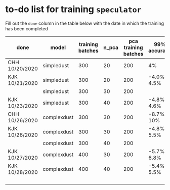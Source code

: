 # to-do list for training `speculator`

Fill out the `done` column in the table below with the date in which the training has been completed

| done | model       | training batches | n_pca | pca training batches | 99% accuracy |
| ---- | ----------- | ------- | ----- | ------------------------ | ------------ |
| CHH 10/20/2020     | simpledust  | 300     | 20    | 200                      |   4%           |
| KJK 10/21/2020     | simpledust  | 300     | 20    | 200                      |   -4.0%, 4.5%           |
|      | simpledust  | 300     | 30    | 200                      |              |
| KJK 10/23/2020     | simpledust  | 300     | 40    | 200                      |   -4.8%, 4.6%           |
| CHH 10/26/2020     | complexdust | 300     | 30    | 200                      |   -8.7%, 10%            |
| KJK 10/26/2020     | complexdust | 300     | 30    | 200                      |   -4.8%, 5.5%            |
|      | complexdust | 300     | 40    | 200                      |              |
| KJK 10/27/2020     | complexdust | 400     | 30    | 200                      |   -5.7%, 6.8%             |
| KJK 10/28/2020     | complexdust | 400     | 40    | 200                      |   -5.4%, 5.5%             |
|      |             |         |       |                          |              |
|      |             |         |       |                          |              |
|      |             |         |       |                          |              |
|      |             |         |       |                          |              |


